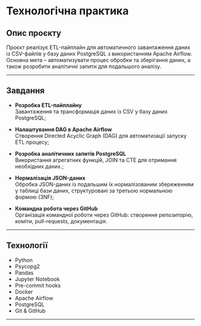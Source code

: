 # Технологічна практика

## Опис проєкту

Проєкт реалізує ETL-пайплайн для автоматичного завантаження даних із CSV-файлів у базу даних PostgreSQL з використанням Apache Airflow. Основна мета – автоматизувати процес обробки та зберігання даних, а також розробити аналітичні запити для подальшого аналізу.

---

## Завдання

- **Розробка ETL-пайплайну**  
  Завантаження та трансформація даних із CSV у базу даних PostgreSQL;

- **Налаштування DAG в Apache Airflow**  
  Створення Directed Acyclic Graph (DAG) для автоматизації запуску ETL процесу;

- **Розробка аналітичних запитів PostgreSQL**  
  Використання агрегатних функцій, JOIN та CTE для отримання необхідних даних.;

- **Нормалізація JSON-даних**  
  Обробка JSON-даних із подальшим їх нормалізованим збереженням у таблиці бази даних, структуровані за третьою нормальною формою (3NF);

- **Командна робота через GitHub**  
  Організація командної роботи через GitHub: створення репозиторію, коміти, pull-requests, документація.

---

## Технології

- Python
- Psycopg2
- Pandas
- Jupyter Notebook
- Pre-commit hooks
- Docker
- Apache Airflow  
- PostgreSQL  
- Git & GitHub

---


